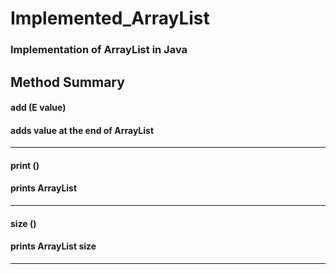 # Implemented_ArrayList<E>

### Implementation of ArrayList in Java

## Method Summary

#### add (E value)
#### adds value at the end of ArrayList

* * *

#### print ()
#### prints ArrayList

* * *

#### size ()
#### prints ArrayList size

* * *

